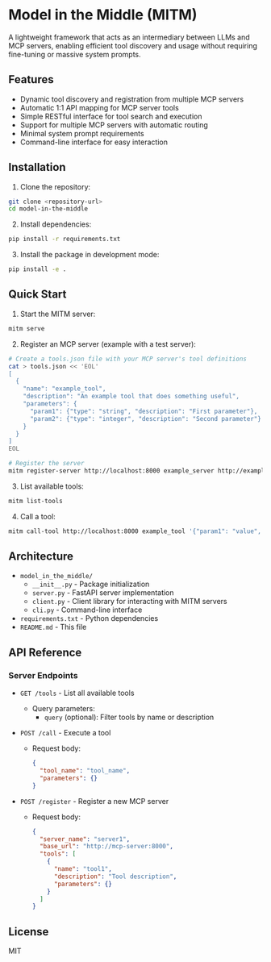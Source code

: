 # Model in the Middle (MITM)

A lightweight framework that acts as an intermediary between LLMs and MCP servers, enabling efficient tool discovery and usage without requiring fine-tuning or massive system prompts.

## Features

- Dynamic tool discovery and registration from multiple MCP servers
- Automatic 1:1 API mapping for MCP server tools
- Simple RESTful interface for tool search and execution
- Support for multiple MCP servers with automatic routing
- Minimal system prompt requirements
- Command-line interface for easy interaction

## Installation

1. Clone the repository:
```bash
git clone <repository-url>
cd model-in-the-middle
```

2. Install dependencies:
```bash
pip install -r requirements.txt
```

3. Install the package in development mode:
```bash
pip install -e .
```

## Quick Start

1. Start the MITM server:
```bash
mitm serve
```

2. Register an MCP server (example with a test server):
```bash
# Create a tools.json file with your MCP server's tool definitions
cat > tools.json << 'EOL'
[
  {
    "name": "example_tool",
    "description": "An example tool that does something useful",
    "parameters": {
      "param1": {"type": "string", "description": "First parameter"},
      "param2": {"type": "integer", "description": "Second parameter"}
    }
  }
]
EOL

# Register the server
mitm register-server http://localhost:8000 example_server http://example-mcp-server:8000 tools.json
```

3. List available tools:
```bash
mitm list-tools
```

4. Call a tool:
```bash
mitm call-tool http://localhost:8000 example_tool '{"param1": "value", "param2": 42}'
```

## Architecture

- `model_in_the_middle/`
  - `__init__.py` - Package initialization
  - `server.py` - FastAPI server implementation
  - `client.py` - Client library for interacting with MITM servers
  - `cli.py` - Command-line interface
- `requirements.txt` - Python dependencies
- `README.md` - This file

## API Reference

### Server Endpoints

- `GET /tools` - List all available tools
  - Query parameters:
    - `query` (optional): Filter tools by name or description

- `POST /call` - Execute a tool
  - Request body:
    ```json
    {
      "tool_name": "tool_name",
      "parameters": {}
    }
    ```

- `POST /register` - Register a new MCP server
  - Request body:
    ```json
    {
      "server_name": "server1",
      "base_url": "http://mcp-server:8000",
      "tools": [
        {
          "name": "tool1",
          "description": "Tool description",
          "parameters": {}
        }
      ]
    }
    ```

## License

MIT
